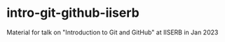 # intro-git-github-iiserb
Material for talk on "Introduction to Git and GitHub" at IISERB in Jan 2023

